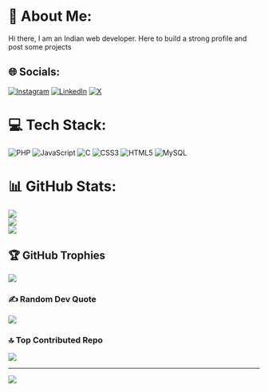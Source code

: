 # 💫 About Me:
Hi there, I am an Indian web developer. Here to build a strong profile and post some projects 


## 🌐 Socials:
[![Instagram](https://img.shields.io/badge/Instagram-%23E4405F.svg?logo=Instagram&logoColor=white)](https://instagram.com/ashishchandra67) [![LinkedIn](https://img.shields.io/badge/LinkedIn-%230077B5.svg?logo=linkedin&logoColor=white)](https://linkedin.com/in/ashish-chandra-91431426b) [![X](https://img.shields.io/badge/X-black.svg?logo=X&logoColor=white)](https://x.com/AshishC47865854) 

# 💻 Tech Stack:
![PHP](https://img.shields.io/badge/php-%23777BB4.svg?style=plastic&logo=php&logoColor=white) ![JavaScript](https://img.shields.io/badge/javascript-%23323330.svg?style=plastic&logo=javascript&logoColor=%23F7DF1E) ![C](https://img.shields.io/badge/c-%2300599C.svg?style=plastic&logo=c&logoColor=white) ![CSS3](https://img.shields.io/badge/css3-%231572B6.svg?style=plastic&logo=css3&logoColor=white) ![HTML5](https://img.shields.io/badge/html5-%23E34F26.svg?style=plastic&logo=html5&logoColor=white) ![MySQL](https://img.shields.io/badge/mysql-%2300000f.svg?style=plastic&logo=mysql&logoColor=white)
# 📊 GitHub Stats:
![](https://github-readme-stats.vercel.app/api?username=Ashishchandra67&theme=dark&hide_border=false&include_all_commits=true&count_private=false)<br/>
![](https://github-readme-streak-stats.herokuapp.com/?user=Ashishchandra67&theme=dark&hide_border=false)<br/>
![](https://github-readme-stats.vercel.app/api/top-langs/?username=Ashishchandra67&theme=dark&hide_border=false&include_all_commits=true&count_private=false&layout=compact)

## 🏆 GitHub Trophies
![](https://github-profile-trophy.vercel.app/?username=Ashishchandra67&theme=radical&no-frame=false&no-bg=false&margin-w=4)

### ✍️ Random Dev Quote
![](https://quotes-github-readme.vercel.app/api?type=horizontal&theme=merko)

### 🔝 Top Contributed Repo
![](https://github-contributor-stats.vercel.app/api?username=Ashishchandra67&limit=5&theme=radical&combine_all_yearly_contributions=true)


---
[![](https://visitcount.itsvg.in/api?id=Ashishchandra67&icon=2&color=10)](https://visitcount.itsvg.in)

<!-- Proudly created with GPRM ( https://gprm.itsvg.in ) -->
